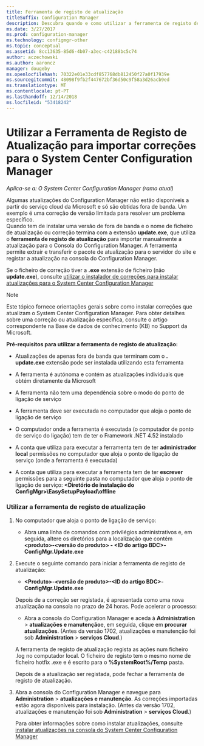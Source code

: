 ```yaml
---
title: Ferramenta de registo de atualização
titleSuffix: Configuration Manager
description: Descubra quando e como utilizar a ferramenta de registo de atualização para importar manualmente uma atualização na consola do Configuration Manager.
ms.date: 3/27/2017
ms.prod: configuration-manager
ms.technology: configmgr-other
ms.topic: conceptual
ms.assetid: 8cc13635-85d6-4b07-a3ec-c42188bc5c74
author: aczechowski
ms.author: aaroncz
manager: dougeby
ms.openlocfilehash: 70322e01e33cdf857768db812450f27a0f17939e
ms.sourcegitcommit: 48098f9fb2f447672bf36d50c9f58a3d26acb9ed
ms.translationtype: MT
ms.contentlocale: pt-PT
ms.lasthandoff: 12/14/2018
ms.locfileid: "53418242"
---
```

# <a name="use-the-update-registration-tool-to-import-hotfixes-to-system-center-configuration-manager"></a>Utilizar a Ferramenta de Registo de Atualização para importar correções para o System Center Configuration Manager

*Aplica-se a: O System Center Configuration Manager (ramo atual)*

Algumas atualizações do Configuration Manager não estão disponíveis a partir do serviço cloud da Microsoft e só são obtidas fora de banda. Um exemplo é uma correção de versão limitada para resolver um problema específico.   
Quando tem de instalar uma versão de fora de banda e o nome de ficheiro de atualização ou correção termina com a extensão **update.exe**, que utiliza o **ferramenta de registo de atualização** para importar manualmente a atualização para o Consola do Configuration Manager. A ferramenta permite extrair e transferir o pacote de atualização para o servidor do site e registar a atualização na consola do Configuration Manager.  

 Se o ficheiro de correção tiver a **.exe** extensão de ficheiro (não **update.exe**), consulte [utilizar o instalador de correções para instalar atualizações para o System Center Configuration Manager](../../../core/servers/manage/use-the-hotfix-installer-to-install-updates.md)  

> [!NOTE]  
>  Este tópico fornece orientações gerais sobre como instalar correções que atualizam o System Center Configuration Manager. Para obter detalhes sobre uma correção ou atualização específica, consulte o artigo correspondente na Base de dados de conhecimento (KB) no Support da Microsoft.  

 **Pré-requisitos para utilizar a ferramenta de registo de atualização:**  

-   Atualizações de apenas fora de banda que terminam com o **. update.exe** extensão pode ser instalada utilizando esta ferramenta  

-   A ferramenta é autónoma e contém as atualizações individuais que obtém diretamente da Microsoft  

-   A ferramenta não tem uma dependência sobre o modo do ponto de ligação de serviço  

-   A ferramenta deve ser executada no computador que aloja o ponto de ligação de serviço  

-   O computador onde a ferramenta é executada (o computador de ponto de serviço do ligação) tem de ter o Framework .NET 4.52 instalado  

-   A conta que utiliza para executar a ferramenta tem de ter **administrador local** permissões no computador que aloja o ponto de ligação de serviço (onde a ferramenta é executada)  

-   A conta que utiliza para executar a ferramenta tem de ter **escrever** permissões para a seguinte pasta no computador que aloja o ponto de ligação de serviço:  **&lt;Diretório de instalação do ConfigMgr\>\EasySetupPayload\offline**  

### <a name="to-use-the-update-registration-tool"></a>Utilizar a ferramenta de registo de atualização  

1. No computador que aloja o ponto de ligação de serviço:  

   -   Abra uma linha de comandos com privilégios administrativos e, em seguida, altere os diretórios para a localização que contém  **&lt;produto\>-&lt;versão do produto\> - &lt;ID do artigo BDC\>-ConfigMgr.Update.exe**  

2. Execute o seguinte comando para iniciar a ferramenta de registo de atualização:  

   -   **&lt;Produto\>-&lt;versão de produto\>-&lt;ID do artigo BDC\>-ConfigMgr.Update.exe**  

   Depois de a correção ser registada, é apresentada como uma nova atualização na consola no prazo de 24 horas.  Pode acelerar o processo:

   - Abra a consola do Configuration Manager e aceda à **Administration** > **atualizações e manutenção**e, em seguida, clique em **procurar atualizações**. (Antes da versão 1702, atualizações e manutenção foi sob **Administration** > **serviços Cloud**.) 

   A ferramenta de registo de atualização regista as ações num ficheiro .log no computador local. O ficheiro de registo tem o mesmo nome de ficheiro hotfix .exe e é escrito para o **%SystemRoot%/Temp** pasta.  

    Depois de a atualização ser registada, pode fechar a ferramenta de registo de atualização.  

3. Abra a consola do Configuration Manager e navegue para **Administration** > **atualizações e manutenção**. As correções importadas estão agora disponíveis para instalação. (Antes da versão 1702, atualizações e manutenção foi sob **Administration** > **serviços Cloud**.)

   Para obter informações sobre como instalar atualizações, consulte [instalar atualizações na consola do System Center Configuration Manager](../../../core/servers/manage/install-in-console-updates.md)  
